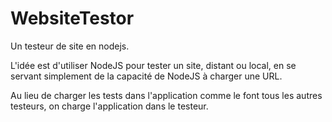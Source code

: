 # WebsiteTestor

 Un testeur de site en nodejs.

 L'idée est d'utiliser NodeJS pour tester un site, distant ou local, en se servant simplement de la capacité de NodeJS à charger une URL.

 Au lieu de charger les tests dans l'application comme le font tous les autres testeurs, on charge l'application dans le testeur.

